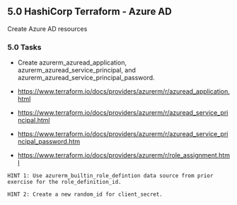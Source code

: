 ## 5.0 HashiCorp Terraform - Azure AD
Create Azure AD resources

### 5.0 Tasks
* Create azurerm_azuread_application, azurerm_azuread_service_principal, and azurerm_azuread_service_principal_password.

* https://www.terraform.io/docs/providers/azurerm/r/azuread_application.html
* https://www.terraform.io/docs/providers/azurerm/r/azuread_service_principal.html
* https://www.terraform.io/docs/providers/azurerm/r/azuread_service_principal_password.htm
* https://www.terraform.io/docs/providers/azurerm/r/role_assignment.html

`HINT 1: Use azurerm_builtin_role_defintion data source from prior exercise for the role_definition_id.`

`HINT 2: Create a new random_id for client_secret.`

